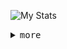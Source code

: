 ![My Stats](https://github-readme-stats.vercel.app/api?username=fbdev64&show_icons=true&theme=github_dark)
<details>
 <summary align="left">
    <samp>more</samp>
  </summary>
  <div align="left">
    
![Metrics](https://metrics.lecoq.io/fbdev64?template=terminal&base=header%2C%20activity%2C%20community%2C%20repositories%2C%20metadata&base.indepth=false&base.hireable=false&base.skip=false&config.timezone=Africa%2FLagos) 

</div>
</details>
